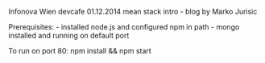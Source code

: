 Infonova Wien devcafe 01.12.2014 mean stack intro - blog by Marko Jurisic

Prerequisites:
    - installed  node.js and configured npm in path
    - mongo installed and running on default port

To run on port 80:
npm install && npm start
